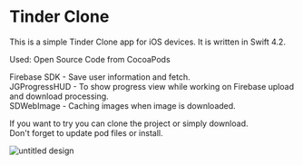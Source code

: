 # Tinder Clone

This is a simple Tinder Clone app for iOS devices.
It is written in Swift 4.2.

Used: Open Source Code from CocoaPods

Firebase SDK - Save user information and fetch.                              
JGProgressHUD -  To show progress view while working on Firebase upload and download processing.            
SDWebImage - Caching images when image is downloaded.        

If you want to try you can clone the project or simply download.    
Don't forget to update pod files or install.

![untitled design](https://user-images.githubusercontent.com/23249828/52316034-fa56ca00-29fc-11e9-81b9-3f1db4ecd662.png)
